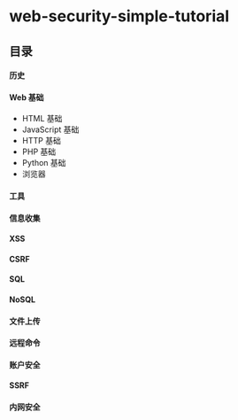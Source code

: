# web-security-simple-tutorial

## 目录

#### 历史
#### Web 基础
 - HTML 基础
 - JavaScript 基础
 - HTTP 基础
 - PHP 基础
 - Python 基础
 - 浏览器

#### 工具

#### 信息收集

#### XSS

#### CSRF

#### SQL

#### NoSQL

#### 文件上传

#### 远程命令

#### 账户安全

#### SSRF

#### 内网安全

